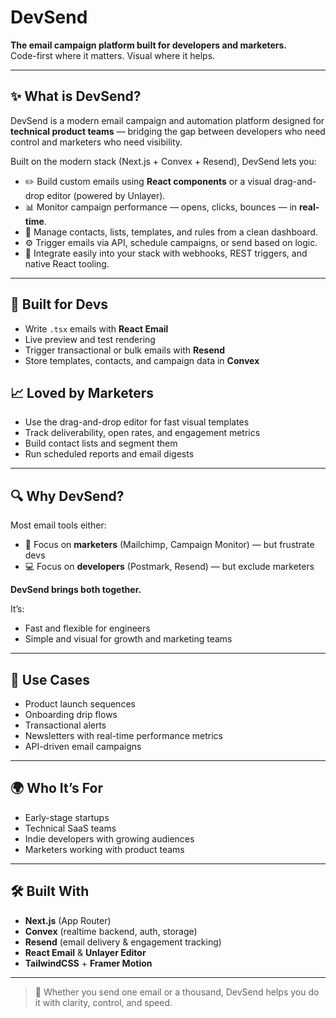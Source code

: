 # DevSend

**The email campaign platform built for developers and marketers.**  
Code-first where it matters. Visual where it helps.

---

## ✨ What is DevSend?

DevSend is a modern email campaign and automation platform designed for **technical product teams** — bridging the gap between developers who need control and marketers who need visibility.

Built on the modern stack (Next.js + Convex + Resend), DevSend lets you:

- ✏️ Build custom emails using **React components** or a visual drag-and-drop editor (powered by Unlayer).
- 📊 Monitor campaign performance — opens, clicks, bounces — in **real-time**.
- 🧩 Manage contacts, lists, templates, and rules from a clean dashboard.
- ⚙️ Trigger emails via API, schedule campaigns, or send based on logic.
- 🔁 Integrate easily into your stack with webhooks, REST triggers, and native React tooling.

---

## 🔧 Built for Devs

- Write `.tsx` emails with **React Email**
- Live preview and test rendering
- Trigger transactional or bulk emails with **Resend**
- Store templates, contacts, and campaign data in **Convex**

## 📈 Loved by Marketers

- Use the drag-and-drop editor for fast visual templates
- Track deliverability, open rates, and engagement metrics
- Build contact lists and segment them
- Run scheduled reports and email digests

---

## 🔍 Why DevSend?

Most email tools either:
- 🎯 Focus on **marketers** (Mailchimp, Campaign Monitor) — but frustrate devs  
- 💻 Focus on **developers** (Postmark, Resend) — but exclude marketers

**DevSend brings both together.**

It’s:
- Fast and flexible for engineers
- Simple and visual for growth and marketing teams

---

## 🧠 Use Cases

- Product launch sequences
- Onboarding drip flows
- Transactional alerts
- Newsletters with real-time performance metrics
- API-driven email campaigns

---

## 🌍 Who It’s For

- Early-stage startups
- Technical SaaS teams
- Indie developers with growing audiences
- Marketers working with product teams

---

## 🛠 Built With

- **Next.js** (App Router)
- **Convex** (realtime backend, auth, storage)
- **Resend** (email delivery & engagement tracking)
- **React Email** & **Unlayer Editor**
- **TailwindCSS** + **Framer Motion**

---

> 📨 Whether you send one email or a thousand, DevSend helps you do it with clarity, control, and speed.

